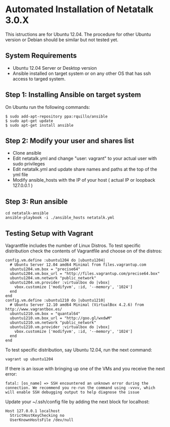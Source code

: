 Automated Installation of Netatalk 3.0.X
============

This istructions are for Ubuntu 12.04. The procedure for other Ubuntu version or Debian should be similar but not tested yet.

System Requirements
----------

* Ubuntu 12.04 Server or Desktop version
* Ansible installed on target system or on any other OS that has ssh access to targed system.

Step 1: Installing Ansible on target system
----------

On Ubuntu run the following commands:

    $ sudo add-apt-repository ppa:rquillo/ansible
    $ sudo apt-get update
    $ sudo apt-get install ansible
    
Step 2: Modify your user and shares list
-----------

* Clone ansible
* Edit netatalk.yml and change "user: vagrant" to your actual user with sudo privileges
* Edit netatalk.yml and update share names and paths at the top of the yml file
* Modify ansible_hosts with the IP of your host ( actual IP or loopback 127.0.0.1 )

Step 3: Run ansible
------------
    
    cd netatalk-ansible
    ansible-playbook -i ./ansible_hosts netatalk.yml
    
Testing Setup with Vagrant
-------------------

Vagrantfile includes the number of Linux Distros. To test specific distribution check the contents of Vagrantfile
and choose on of the distros:

    config.vm.define :ubuntu1204 do |ubuntu1204|
      # Ubuntu Server 12.04 amd64 Minimal from files.vagrantup.com
      ubuntu1204.vm.box = "precise64"
      ubuntu1204.vm.box_url = "http://files.vagrantup.com/precise64.box"
      ubuntu1204.vm.network "public_network"
      ubuntu1204.vm.provider :virtualbox do |vbox|
        vbox.customize ['modifyvm', :id, '--memory', '1024']
      end
    end
    config.vm.define :ubuntu1210 do |ubuntu1210|
      # Ubuntu Server 12.10 amd64 Minimal (VirtualBox 4.2.6) from http://www.vagrantbox.es/
      ubuntu1210.vm.box = "quantal64"
      ubuntu1210.vm.box_url = "http://goo.gl/wxdwM"
      ubuntu1210.vm.network "public_network"
      ubuntu1210.vm.provider :virtualbox do |vbox|
        vbox.customize ['modifyvm', :id, '--memory', '1024']
      end
    end
          
To test specific distribution, say Ubuntu 12.04, run the next command:

    vagrant up ubuntu1204
    
If there is an issue with bringing up one of the VMs and you receive the next error:

    fatal: [os_name] => SSH encountered an unknown error during the connection. We recommend you re-run the command using -vvvv, which will enable SSH debugging output to help diagnose the issue

Update your ~/.ssh/config file by adding the next block for localhost:

    Host 127.0.0.1 localhost
      StrictHostKeyChecking no
      UserKnownHostsFile /dev/null
